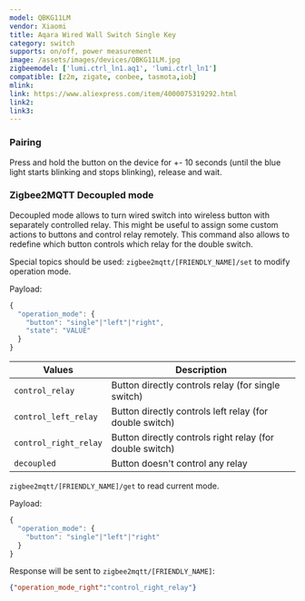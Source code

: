```yaml
---
model: QBKG11LM
vendor: Xiaomi
title: Aqara Wired Wall Switch Single Key
category: switch
supports: on/off, power measurement
image: /assets/images/devices/QBKG11LM.jpg
zigbeemodel: ['lumi.ctrl_ln1.aq1', 'lumi.ctrl_ln1']
compatible: [z2m, zigate, conbee, tasmota,iob]
mlink: 
link: https://www.aliexpress.com/item/4000075319292.html
link2: 
link3: 
---
```

### Pairing
Press and hold the button on the device for +- 10 seconds
(until the blue light starts blinking and stops blinking), release and wait.


### Zigbee2MQTT Decoupled mode
Decoupled mode allows to turn wired switch into wireless button with separately controlled relay.
This might be useful to assign some custom actions to buttons and control relay remotely.
This command also allows to redefine which button controls which relay for the double switch.

Special topics should be used: `zigbee2mqtt/[FRIENDLY_NAME]/set` to modify operation mode.

Payload:
```js
{
  "operation_mode": {
    "button": "single"|"left"|"right",
    "state": "VALUE"
  }
}
```

Values                | Description
----------------------|---------------------------------------------------------
`control_relay`       | Button directly controls relay (for single switch)
`control_left_relay`  | Button directly controls left relay (for double switch)
`control_right_relay` | Button directly controls right relay (for double switch)
`decoupled`           | Button doesn't control any relay

`zigbee2mqtt/[FRIENDLY_NAME]/get` to read current mode.

Payload:
```js
{
  "operation_mode": {
    "button": "single"|"left"|"right"
  }
}
```

Response will be sent to `zigbee2mqtt/[FRIENDLY_NAME]`:
```json
{"operation_mode_right":"control_right_relay"}
``` 
